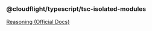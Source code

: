 ### @cloudflight/typescript/tsc-isolated-modules

[Reasoning (Official Docs)](https://www.typescriptlang.org/tsconfig#isolatedModules)
